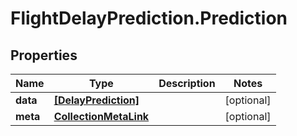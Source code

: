 # FlightDelayPrediction.Prediction

## Properties

Name | Type | Description | Notes
------------ | ------------- | ------------- | -------------
**data** | [**[DelayPrediction]**](DelayPrediction.md) |  | [optional] 
**meta** | [**CollectionMetaLink**](CollectionMetaLink.md) |  | [optional] 


